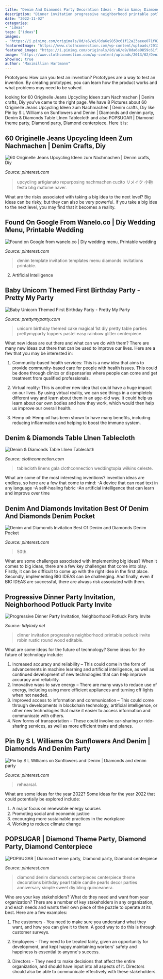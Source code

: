 ```yaml
---
title: "Denim And Diamonds Party Decoration Ideas - Denim &amp; Diamonds Table Linen Tablecloth"
description: "Dinner invitation progressive neighborhood printable potluck invite robin rustic round wood editable"
date: "2022-11-02"
categories:
- "ideas"
tags: ["ideas"]
images:
- "https://i.pinimg.com/originals/8d/a6/e9/8da6e9859c61f12a23aeee071f024c36.jpg"
featuredImage: "https://www.clothconnection.com/wp-content/uploads/2013/02/DenimandDiamondsLargeWeb3.jpg"
featured_image: "https://i.pinimg.com/originals/8d/a6/e9/8da6e9859c61f12a23aeee071f024c36.jpg"
image: "https://www.clothconnection.com/wp-content/uploads/2013/02/DenimandDiamondsLargeWeb3.jpg"
ShowToc: true
author: "Maximillian Hartmann"
---
```



Prototypes: How can you test an invention?
Prototypes are a way to test an invention. By creating prototypes, you can learn how the product works and what problems may need to be solved.

	

		
looking for 60 Originelle Jeans Upcycling Ideen zum Nachmachen | Denim crafts, Diy you've came to the right page. We have 8 Pictures about 60 Originelle Jeans Upcycling Ideen zum Nachmachen | Denim crafts, Diy like Pin by S L Williams on Sunflowers and Denim | Diamonds and denim party, Denim &amp; Diamonds Table LInen Tablecloth and also POPSUGAR | Diamond theme party, Diamond party, Diamond centerpiece. Here it is:
		
    
## 60 Originelle Jeans Upcycling Ideen Zum Nachmachen | Denim Crafts, Diy

<img loading=lazy src="https://i.pinimg.com/736x/58/f1/7f/58f17f1048687b4f573f919a0f4674b4.jpg" onerror="this.onerror=null;this.src='https://tse3.mm.bing.net/th?id=OIP.MeoRMTP-Py_TMhv2COFU6gHaHa&amp;pid=15.1';" alt="60 Originelle Jeans Upcycling Ideen zum Nachmachen | Denim crafts, Diy">

_Source: pinterest.com_

>upcycling artigianato repurposing nachmachen cucito リメイク 小物 festa bhg matome naver. 

	

What are the risks associated with taking a big idea to the next level?
Big ideas can be risky, but they can also be very powerful. If you take a big idea to the next level, you may find that it becomes a reality.

    
## Found On Google From Wanelo.co | Diy Wedding Menu, Printable Wedding

<img loading=lazy src="https://i.pinimg.com/736x/be/b6/49/beb6495f50fc81d55da69e6d0715cdfe.jpg" onerror="this.onerror=null;this.src='https://tse3.mm.bing.net/th?id=OIP.Q41rCK8P_curxpmjGXEJqQAAAA&amp;pid=15.1';" alt="Found on Google from wanelo.co | Diy wedding menu, Printable wedding">

_Source: pinterest.com_

>denim template invitation templates menu diamonds invitations printable. 

	

2. Artificial Intelligence 

    
## Baby Unicorn Themed First Birthday Party - Pretty My Party

<img loading=lazy src="http://www.prettymyparty.com/wp-content/uploads/2017/09/unicorn-birthday-cake.jpg" onerror="this.onerror=null;this.src='https://tse2.mm.bing.net/th?id=OIP.17HuKeObC2LGwQ2CJSovHwHaLH&amp;pid=15.1';" alt="Baby Unicorn Themed First Birthday Party - Pretty My Party">

_Source: prettymyparty.com_

>unicorn birthday themed cake magical 1st diy pretty table parties prettymyparty toppers pastel easy rainbow glitter centerpiece. 

	

What new ideas are out there and what can we do with them?
There are many new ideas out there that can be used to improve our lives. Here are a few that you may be interested in:
1. Community-based health services: This is a new idea that aims to provide community-based care for people with health issues. This could be done through clinics or dispensaries where people can come and get treatment from qualified professionals.

2. Virtual reality: This is another new idea that could have a huge impact on our lives. By using virtual reality, we can see things in a completely different way and learn about them in an age-old way. It could help us learn about our own bodies and how they work, which would then help us improve our overall health.

3. Hemp oil: Hemp oil has been shown to have many benefits, including reducing inflammation and helping to boost the immune system.

    
## Denim &amp; Diamonds Table LInen Tablecloth

<img loading=lazy src="https://www.clothconnection.com/wp-content/uploads/2013/02/DenimandDiamondsLargeWeb3.jpg" onerror="this.onerror=null;this.src='https://tse3.mm.bing.net/th?id=OIP.lPSh6b8REo5GZjOt-Wyf3gHaHU&amp;pid=15.1';" alt="Denim &amp; Diamonds Table LInen Tablecloth">

_Source: clothconnection.com_

>tablecloth linens gala clothconnection weddingtopia wilkins celeste. 

	

What are some of the most interesting inventions?
invention ideas are endless, so here are a few that come to mind: 
-A device that can read text in any language 
-A self-healing fabric 
-An artificial intelligence that can learn and improve over time

    
## Denim And Diamonds Invitation Best Of Denim And Diamonds Denim Pocket

<img loading=lazy src="https://i.pinimg.com/736x/1f/de/fa/1fdefa30227ac3fccf30593b42b77ae2.jpg" onerror="this.onerror=null;this.src='https://tse1.mm.bing.net/th?id=OIP.XJXgA9PjkNgYIH-PMuKEzAHaEj&amp;pid=15.1';" alt="Denim and Diamonds Invitation Best Of Denim and Diamonds Denim Pocket">

_Source: pinterest.com_

>50th. 

	

What are some challenges associated with implementing big ideas?
When it comes to big ideas, there are a few key challenges that come into play. Firstly, it can be difficult to come up with the right idea in the first place. Secondly, implementing BIG IDEAS can be challenging. And finally, even if BIG IDEAS are successful, there are always risk associated with them.

    
## Progressive Dinner Party Invitation, Neighborhood Potluck Party Invite

<img loading=lazy src="http://cdn.shopify.com/s/files/1/0010/9599/1332/products/il_fullxfull.1766453639_fqlp_1200x1200.jpg?v=1573998689" onerror="this.onerror=null;this.src='https://tse4.mm.bing.net/th?id=OIP.g1VScvBav7m7HGdtZPQQDAHaHa&amp;pid=15.1';" alt="Progressive Dinner Party Invitation, Neighborhood Potluck Party Invite">

_Source: tidylady.net_

>dinner invitation progressive neighborhood printable potluck invite robin rustic round wood editable. 

	

What are some ideas for the future of technology?
Some ideas for the future of technology include: 
1. Increased accuracy and reliability – This could come in the form of advancements in machine learning and artificial intelligence, as well as continued development of new technologies that can help improve accuracy and reliability. 
2. Innovative ways to save energy – There are many ways to reduce use of energy, including using more efficient appliances and turning off lights when not needed. 
3. Improved access to information and communication – This could come through developments in blockchain technology, artificial intelligence, or other new technologies that make it easier to access information and communicate with others. 
4. New forms of transportation – These could involve car-sharing or ride-sharing services, as well as more efficient trains and planes.

    
## Pin By S L Williams On Sunflowers And Denim | Diamonds And Denim Party

<img loading=lazy src="https://i.pinimg.com/originals/8d/a6/e9/8da6e9859c61f12a23aeee071f024c36.jpg" onerror="this.onerror=null;this.src='https://tse4.mm.bing.net/th?id=OIP.DGR-NDz8BSf5Tr2ocqqEJwHaNK&amp;pid=15.1';" alt="Pin by S L Williams on Sunflowers and Denim | Diamonds and denim party">

_Source: pinterest.com_

>rehearsal. 

	

What are some ideas for the year 2022?
Some ideas for the year 2022 that could potentially be explored include: 
1. A major focus on renewable energy sources 
2. Promoting social and economic justice 
3. encourging more sustainable practices in the workplace 
4. Working to reduce climate change 

    
## POPSUGAR | Diamond Theme Party, Diamond Party, Diamond Centerpiece

<img loading=lazy src="https://i.pinimg.com/736x/06/b8/ca/06b8ca665b262b4dc4e21760cc3ddb9d--diamond-decorations-diamond-centerpieces.jpg" onerror="this.onerror=null;this.src='https://tse3.mm.bing.net/th?id=OIP.XU4jlDZUblfMfE6aCRFmOAHaK8&amp;pid=15.1';" alt="POPSUGAR | Diamond theme party, Diamond party, Diamond centerpiece">

_Source: pinterest.com_

>diamond denim diamonds centerpieces centerpiece theme decorations birthday pearl table candle pearls decor parties anniversary simple sweet diy bling quinceanera. 

	

Who are your key stakeholders? What do they need and want from your organization?
There are a number of key stakeholders in any organization, and each needs and wants their own piece of the puzzle to operate at its best. Here are a few examples:
1. The customers - You need to make sure you understand what they want, and how you can give it to them. A good way to do this is through customer surveys.

2. Employees - They need to be treated fairly, given an opportunity for development, and kept happy.maintaining workers' safety and happiness is essential to anyone's success.

3. Directors - They need to make decisions that affect the entire organization, and should have input into all aspects of it. Directors should also be able to communicate effectively with these stakeholders.

